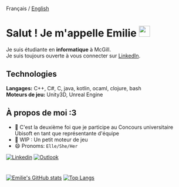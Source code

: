 Français / [English](Readme.en.md)

# Salut ! Je m'appelle Emilie <img src="https://raw.githubusercontent.com/MartinHeinz/MartinHeinz/master/wave.gif" width="30px">

Je suis étudiante en **informatique** à McGill. <br>
Je suis toujours ouverte à vous connecter sur [LinkedIn](https://www.linkedin.com/in/emilie-h-c/).

## Technologies
**Langages:**  C++, C#, C, java, kotlin, ocaml, clojure, bash<br>
**Moteurs de jeu:** Unity3D, Unreal Engine<br>

## À propos de moi :3
- 🌱 C'est la deuxième foi que je participe au Concours universitaire Ubisoft en tant que représentante d'équipe
- 🤖 WIP : Un petit moteur de jeu
- 😄 Pronoms: `Elle/She/Her`


[![Linkedin](https://img.shields.io/badge/-LinkedIn-blue?style=flat&logo=Linkedin&logoColor=white&link=https://www.linkedin.com/in/emilie-h-c/)](https://www.linkedin.com/in/emilie-h-c/)
[![Outlook](https://img.shields.io/badge/-Courriel-84D7FF?style=flat&logo=Microsoft-Outlook&logoColor=white&link=mailto:emilie.hongjun.chen@mail.mcgill.ca)](mailto:emilie.hongjun.chen@mail.mcgill.ca)
# 
[![Emilie's GitHub stats](https://github-readme-stats.vercel.app/api?username=emiliehc&count_private=true&show_icons=true&theme=algolia)](https://github.com/anuraghazra/github-readme-stats)
[![Top Langs](https://github-readme-stats.vercel.app/api/top-langs/?username=emiliehc&count_private=false&show_icons=true&layout=compact&theme=algolia&langs_count=14)](https://github.com/anuraghazra/github-readme-stats)
